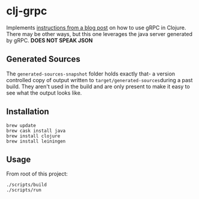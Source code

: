 # clj-grpc

Implements [instructions from a blog post](https://blog.jmibanez.com/2018/07/22/grpc-with-clojure-and-leiningen.html) on how to use gRPC in Clojure.
There may be other ways, but this one leverages the java server generated by gRPC. 
**DOES NOT SPEAK JSON**  

## Generated Sources
The `generated-sources-snapshot` folder holds exactly that- a version controlled copy of output written to 
`target/generated-sources`during a past build. They aren't used in the build and are only present to make it 
easy to see what the output looks like.

## Installation

    brew update
    brew cask install java
    brew install clojure
    brew install leiningen

## Usage
From root of this project:

    ./scripts/build
    ./scripts/run
